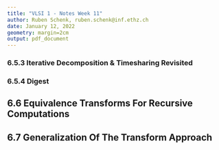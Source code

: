 ```yaml
---
title: "VLSI 1 - Notes Week 11"
author: Ruben Schenk, ruben.schenk@inf.ethz.ch
date: January 12, 2022
geometry: margin=2cm
output: pdf_document
---
```


### 6.5.3 Iterative Decomposition & Timesharing Revisited

### 6.5.4 Digest

## 6.6 Equivalence Transforms For Recursive Computations

## 6.7 Generalization Of The Transform Approach
